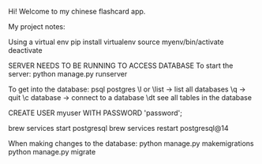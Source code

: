 Hi! Welcome to my chinese flashcard app.

My project notes:

Using a virtual env
pip install virtualenv
source myenv/bin/activate
deactivate

SERVER NEEDS TO BE RUNNING TO ACCESS DATABASE
To start the server:
python manage.py runserver

To get into the database:
psql postgres
\l or \list -> list all databases
\q -> quit
\c database -> connect to a database
\dt see all tables in the database

CREATE USER myuser WITH PASSWORD 'password';

brew services start postgresql
brew services restart postgresql@14

When making changes to the database:
python manage.py makemigrations
python manage.py migrate
